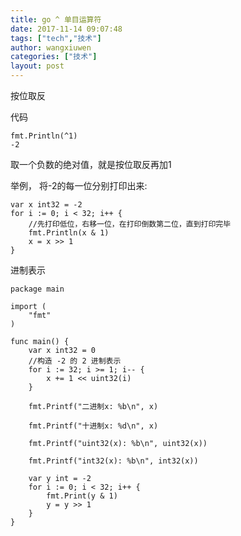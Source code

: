 ```yaml
---
title: go ^ 单目运算符
date: 2017-11-14 09:07:48
tags: ["tech","技术"]
author: wangxiuwen
categories: ["技术"]
layout: post
---
```


按位取反

代码

	fmt.Println(^1)
	-2

取一个负数的绝对值，就是按位取反再加1

举例， 将-2的每一位分别打印出来:

	var x int32 = -2
	for i := 0; i < 32; i++ {
		//先打印低位，右移一位，在打印倒数第二位，直到打印完毕
		fmt.Println(x & 1)
		x = x >> 1
	}


进制表示


	package main
	
	import (
		"fmt"
	)

	func main() {
		var x int32 = 0
		//构造 -2 的 2 进制表示
		for i := 32; i >= 1; i-- {
			x += 1 << uint32(i)
		}
	
		fmt.Printf("二进制x: %b\n", x)
	
		fmt.Printf("十进制x: %d\n", x)
	
		fmt.Printf("uint32(x): %b\n", uint32(x))
	
		fmt.Printf("int32(x): %b\n", int32(x))
	
		var y int = -2
		for i := 0; i < 32; i++ {
			fmt.Print(y & 1)
			y = y >> 1
		}
	}
